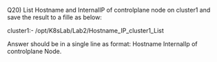 Q20) List Hostname and InternalIP of controlplane node on cluster1 and save the result to a fille as below:

cluster1:- /opt/K8sLab/Lab2/Hostname_IP_cluster1_List

Answer should be in a single line as format: Hostname InternalIp of controlplane Node.
